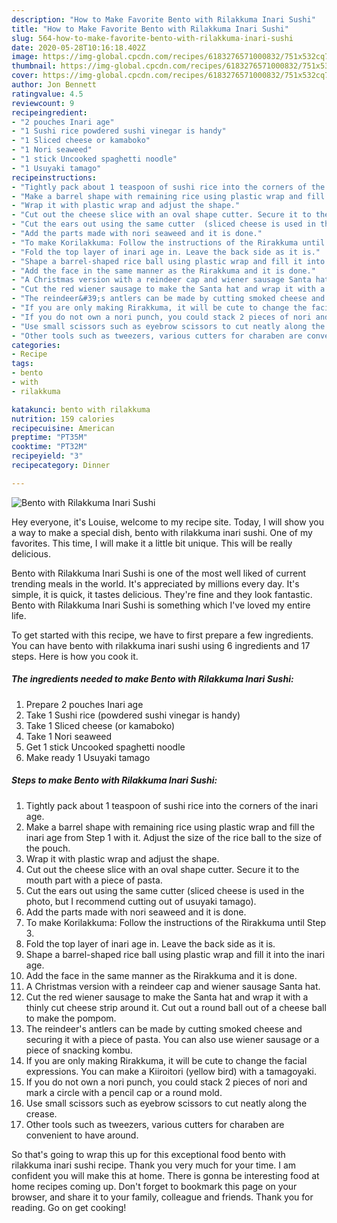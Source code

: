 ```yaml
---
description: "How to Make Favorite Bento with Rilakkuma Inari Sushi"
title: "How to Make Favorite Bento with Rilakkuma Inari Sushi"
slug: 564-how-to-make-favorite-bento-with-rilakkuma-inari-sushi
date: 2020-05-28T10:16:18.402Z
image: https://img-global.cpcdn.com/recipes/6183276571000832/751x532cq70/bento-with-rilakkuma-inari-sushi-recipe-main-photo.jpg
thumbnail: https://img-global.cpcdn.com/recipes/6183276571000832/751x532cq70/bento-with-rilakkuma-inari-sushi-recipe-main-photo.jpg
cover: https://img-global.cpcdn.com/recipes/6183276571000832/751x532cq70/bento-with-rilakkuma-inari-sushi-recipe-main-photo.jpg
author: Jon Bennett
ratingvalue: 4.5
reviewcount: 9
recipeingredient:
- "2 pouches Inari age"
- "1 Sushi rice powdered sushi vinegar is handy"
- "1 Sliced cheese or kamaboko"
- "1 Nori seaweed"
- "1 stick Uncooked spaghetti noodle"
- "1 Usuyaki tamago"
recipeinstructions:
- "Tightly pack about 1 teaspoon of sushi rice into the corners of the inari age."
- "Make a barrel shape with remaining rice using plastic wrap and fill the inari age from Step 1 with it. Adjust the size of the rice ball to the size of the pouch."
- "Wrap it with plastic wrap and adjust the shape."
- "Cut out the cheese slice with an oval shape cutter. Secure it to the mouth part with a piece of pasta."
- "Cut the ears out using the same cutter  (sliced cheese is used in the photo, but I recommend cutting out of usuyaki tamago)."
- "Add the parts made with nori seaweed and it is done."
- "To make Korilakkuma: Follow the instructions of the Rirakkuma until Step 3."
- "Fold the top layer of inari age in. Leave the back side as it is."
- "Shape a barrel-shaped rice ball using plastic wrap and fill it into the inari age."
- "Add the face in the same manner as the Rirakkuma and it is done."
- "A Christmas version with a reindeer cap and wiener sausage Santa hat."
- "Cut the red wiener sausage to make the Santa hat and wrap it with a thinly cut cheese strip around it. Cut out a round ball out of a cheese ball to make the pompom."
- "The reindeer&#39;s antlers can be made by cutting smoked cheese and securing it with a piece of pasta. You can also use wiener sausage or a piece of snacking kombu."
- "If you are only making Rirakkuma, it will be cute to change the facial expressions. You can make a Kiiroitori (yellow bird) with a tamagoyaki."
- "If you do not own a nori punch, you could stack 2 pieces of nori and mark a circle with a pencil cap or a round mold."
- "Use small scissors such as eyebrow scissors to cut neatly along the crease."
- "Other tools such as tweezers, various cutters for charaben are convenient to have around."
categories:
- Recipe
tags:
- bento
- with
- rilakkuma

katakunci: bento with rilakkuma 
nutrition: 159 calories
recipecuisine: American
preptime: "PT35M"
cooktime: "PT32M"
recipeyield: "3"
recipecategory: Dinner

---
```



![Bento with Rilakkuma Inari Sushi](https://img-global.cpcdn.com/recipes/6183276571000832/751x532cq70/bento-with-rilakkuma-inari-sushi-recipe-main-photo.jpg)

Hey everyone, it's Louise, welcome to my recipe site. Today, I will show you a way to make a special dish, bento with rilakkuma inari sushi. One of my favorites. This time, I will make it a little bit unique. This will be really delicious.

Bento with Rilakkuma Inari Sushi is one of the most well liked of current trending meals in the world. It's appreciated by millions every day. It's simple, it is quick, it tastes delicious. They're fine and they look fantastic. Bento with Rilakkuma Inari Sushi is something which I've loved my entire life.




To get started with this recipe, we have to first prepare a few ingredients. You can have bento with rilakkuma inari sushi using 6 ingredients and 17 steps. Here is how you cook it.

<!--inarticleads1-->

##### The ingredients needed to make Bento with Rilakkuma Inari Sushi:

1. Prepare 2 pouches Inari age
1. Take 1 Sushi rice (powdered sushi vinegar is handy)
1. Take 1 Sliced cheese (or kamaboko)
1. Take 1 Nori seaweed
1. Get 1 stick Uncooked spaghetti noodle
1. Make ready 1 Usuyaki tamago




<!--inarticleads2-->

##### Steps to make Bento with Rilakkuma Inari Sushi:

1. Tightly pack about 1 teaspoon of sushi rice into the corners of the inari age.
1. Make a barrel shape with remaining rice using plastic wrap and fill the inari age from Step 1 with it. Adjust the size of the rice ball to the size of the pouch.
1. Wrap it with plastic wrap and adjust the shape.
1. Cut out the cheese slice with an oval shape cutter. Secure it to the mouth part with a piece of pasta.
1. Cut the ears out using the same cutter  (sliced cheese is used in the photo, but I recommend cutting out of usuyaki tamago).
1. Add the parts made with nori seaweed and it is done.
1. To make Korilakkuma: Follow the instructions of the Rirakkuma until Step 3.
1. Fold the top layer of inari age in. Leave the back side as it is.
1. Shape a barrel-shaped rice ball using plastic wrap and fill it into the inari age.
1. Add the face in the same manner as the Rirakkuma and it is done.
1. A Christmas version with a reindeer cap and wiener sausage Santa hat.
1. Cut the red wiener sausage to make the Santa hat and wrap it with a thinly cut cheese strip around it. Cut out a round ball out of a cheese ball to make the pompom.
1. The reindeer&#39;s antlers can be made by cutting smoked cheese and securing it with a piece of pasta. You can also use wiener sausage or a piece of snacking kombu.
1. If you are only making Rirakkuma, it will be cute to change the facial expressions. You can make a Kiiroitori (yellow bird) with a tamagoyaki.
1. If you do not own a nori punch, you could stack 2 pieces of nori and mark a circle with a pencil cap or a round mold.
1. Use small scissors such as eyebrow scissors to cut neatly along the crease.
1. Other tools such as tweezers, various cutters for charaben are convenient to have around.




So that's going to wrap this up for this exceptional food bento with rilakkuma inari sushi recipe. Thank you very much for your time. I am confident you will make this at home. There is gonna be interesting food at home recipes coming up. Don't forget to bookmark this page on your browser, and share it to your family, colleague and friends. Thank you for reading. Go on get cooking!
